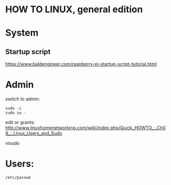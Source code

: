 HOW TO LINUX, general edition
=============================


System
======
Startup script
--------------
https://www.baldengineer.com/raspberry-pi-startup-script-tutorial.html



Admin
=====

switch to admin:
````
sudo -i
sudo su -
````

edit or grants:
http://www.linuxhomenetworking.com/wiki/index.php/Quick_HOWTO_:_Ch09_:_Linux_Users_and_Sudo


visudo


Users:
======
``/etc/passwd``


